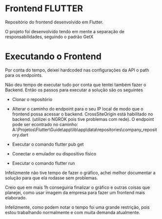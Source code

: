 # Frontend FLUTTER
Repositório do frontend desenvolvido em Flutter.

O projeto foi desenvolvido tendo em mente a separação de responsabilidades, seguindo o padrão GetX


# Executando o Frontend
Por conta do tempo, deixei hardcoded nas configurações da API o path para os endpoints.

Não deu tempo de executar tudo por conta que tentei também fazer o Backend. Então os passos para executar a solução são os seguintes

- Clonar o repositório

- Alterar o caminho do endpoint para o seu IP local de modo que o frontend possa acessar o backend. CrossSiteOrigin está habilitado no backend.
(utilizei o NGROK pois tive problemas com rede). O endpoint pode ser econtrado no caminho: A:\Projetos\Flutter\Guide\app\lib\app\data\repositories\company_repository.dart

- Executar o comando flutter pub get
- Conectar o emulador ou dispositivo físico
- Executar o comando flutter run

Infelizmente não tive tempo de fazer o gráfico, achei melhor documentar a solução para que ela rodasse sem problemas.

Creio que em mais 1h conseguiria finalizar o gráfico e outras coisas que planejei, como usar imagem da empresa para fazer um frontend mais elaborado.

Infelizmente, como podem notar o tempo foi uma grande restrição, pois estou trabalhando normalmente e com muita demanda atualmente.

